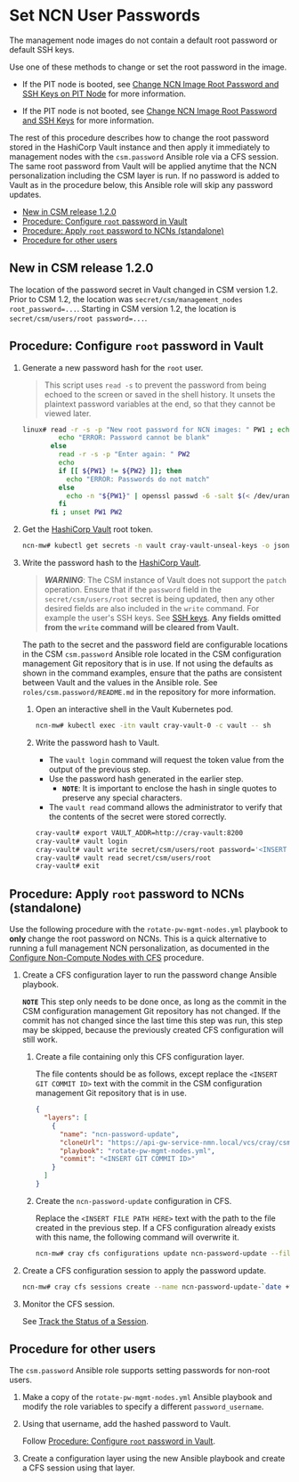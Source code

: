 # Set NCN User Passwords

The management node images do not contain a default root password or default SSH keys.

Use one of these methods to change or set the root password in the image.

* If the PIT node is booted, see
[Change NCN Image Root Password and SSH Keys on PIT Node](Change_NCN_Image_Root_Password_and_SSH_Keys_on_PIT_Node.md)
for more information.

* If the PIT node is not booted, see
[Change NCN Image Root Password and SSH Keys](Change_NCN_Image_Root_Password_and_SSH_Keys.md)
for more information.

The rest of this procedure describes how to change the root password stored in the HashiCorp
Vault instance and then apply it immediately to management nodes with the `csm.password` Ansible
role via a CFS session. The same root password from Vault will be applied anytime that the NCN
personalization including the CSM layer is run. If no password is added to Vault as in the
procedure below, this Ansible role will skip any password updates.

* [New in CSM release 1.2.0](#new-in-csm-release-120)
* [Procedure: Configure `root` password in Vault](#procedure-configure-root-password-in-vault)
* [Procedure: Apply `root` password to NCNs (standalone)](#procedure-apply-root-password-to-ncns-standalone)
* [Procedure for other users](#procedure-for-other-users)

## New in CSM release 1.2.0

The location of the password secret in Vault changed in CSM version 1.2. Prior to CSM 1.2,
the location was `secret/csm/management_nodes root_password=...`. Starting in CSM version 1.2, the
location is `secret/csm/users/root password=...`.

<a name="configure_root_password_in_vault"></a>

## Procedure: Configure `root` password in Vault

1. Generate a new password hash for the `root` user.

   > This script uses `read -s` to prevent the password from being echoed to the screen or saved
   > in the shell history. It unsets the plaintext password variables at the end, so that they
   > cannot be viewed later.

   ```bash
   linux# read -r -s -p "New root password for NCN images: " PW1 ; echo ; if [[ -z ${PW1} ]]; then
            echo "ERROR: Password cannot be blank"
          else
            read -r -s -p "Enter again: " PW2
            echo
            if [[ ${PW1} != ${PW2} ]]; then
              echo "ERROR: Passwords do not match"        
            else
              echo -n "${PW1}" | openssl passwd -6 -salt $(< /dev/urandom tr -dc ./A-Za-z0-9 | head -c4) --stdin
            fi
          fi ; unset PW1 PW2
   ```

1. Get the [HashiCorp Vault](HashiCorp_Vault.md) root token.

   ```bash
   ncn-mw# kubectl get secrets -n vault cray-vault-unseal-keys -o jsonpath='{.data.vault-root}' | base64 -d; echo
   ```

1. Write the password hash to the [HashiCorp Vault](HashiCorp_Vault.md).

   > ***WARNING***: The CSM instance of Vault does not support the `patch` operation. Ensure that if the
   > `password` field in the `secret/csm/users/root` secret is being updated,
   > then any other desired fields are also included in the `write` command. For example the user's SSH keys.
   > See [SSH keys](SSH_Keys.md).
   > **Any fields omitted from the `write` command will be cleared from Vault.**

   The path to the secret and the password field are configurable locations in
   the CSM `csm.password` Ansible role located in the CSM configuration
   management Git repository that is in use. If not using the defaults as shown
   in the command examples, ensure that the paths are consistent between Vault and
   the values in the Ansible role. See `roles/csm.password/README.md` in the
   repository for more information.

   1. Open an interactive shell in the Vault Kubernetes pod.

      ```bash
      ncn-mw# kubectl exec -itn vault cray-vault-0 -c vault -- sh
      ```

   1. Write the password hash to Vault.

      * The `vault login` command will request the token value from the output of the previous step.
      * Use the password hash generated in the earlier step.
        * **`NOTE`**: It is important to enclose the hash in single quotes to preserve any special characters.
      * The `vault read` command allows the administrator to verify that the contents of the secret were stored correctly.

      ```bash
      cray-vault# export VAULT_ADDR=http://cray-vault:8200
      cray-vault# vault login
      cray-vault# vault write secret/csm/users/root password='<INSERT HASH HERE>' [... other fields (see warning above) ...]
      cray-vault# vault read secret/csm/users/root
      cray-vault# exit
      ```

## Procedure: Apply `root` password to NCNs (standalone)

Use the following procedure with the `rotate-pw-mgmt-nodes.yml` playbook to **only** change the root password on NCNs.
This is a quick alternative to running a full management NCN personalization, as documented in the
[Configure Non-Compute Nodes with CFS](../CSM_product_management/Configure_Non-Compute_Nodes_with_CFS.md) procedure.

1. Create a CFS configuration layer to run the password change Ansible playbook.

   **`NOTE`** This step only needs to be done once, as long as the commit in the CSM
   configuration management Git repository has not changed. If the commit has not changed since the
   last time this step was run, this step may be skipped, because the previously created CFS configuration
   will still work.

   1. Create a file containing only this CFS configuration layer.

      The file contents should be as follows, except replace the `<INSERT GIT COMMIT ID>` text with the commit in the
      CSM configuration management Git repository that is in use.

      ```json
      {
        "layers": [
          {
            "name": "ncn-password-update",
            "cloneUrl": "https://api-gw-service-nmn.local/vcs/cray/csm-config-management.git",
            "playbook": "rotate-pw-mgmt-nodes.yml",
            "commit": "<INSERT GIT COMMIT ID>"
          }
        ]
      }
      ```

   1. Create the `ncn-password-update` configuration in CFS.

      Replace the `<INSERT FILE PATH HERE>` text with the path to the file created in the previous step.
      If a CFS configuration already exists with this name, the following command will overwrite it.

      ```bash
      ncn-mw# cray cfs configurations update ncn-password-update --file <INSERT FILE PATH HERE>
      ```

1. Create a CFS configuration session to apply the password update.

   ```bash
   ncn-mw# cray cfs sessions create --name ncn-password-update-`date +%Y%m%d%H%M%S` --configuration-name ncn-password-update
   ```

1. Monitor the CFS session.

   See [Track the Status of a Session](../configuration_management/Track_the_Status_of_a_Session.md).

## Procedure for other users

The `csm.password` Ansible role supports setting passwords for non-root users.

1. Make a copy of the `rotate-pw-mgmt-nodes.yml` Ansible playbook and modify the role variables to specify
   a different `password_username`.

1. Using that username, add the hashed password to Vault.

    Follow [Procedure: Configure `root` password in Vault](#procedure-configure-root-password-in-vault).

1. Create a configuration layer using the new Ansible playbook and create a CFS session using that layer.
